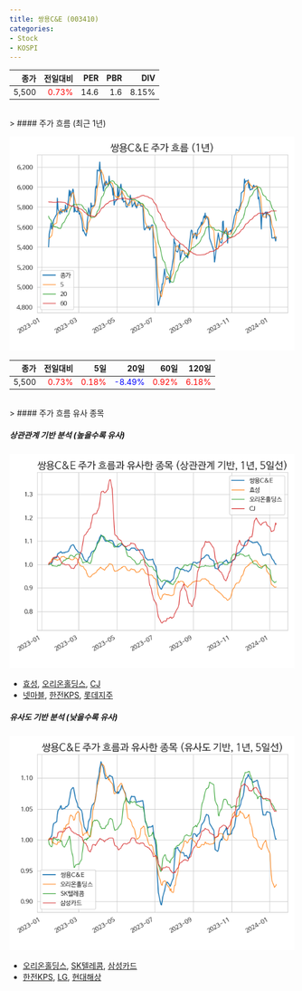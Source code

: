 ```yaml
---
title: 쌍용C&E (003410)
categories:
- Stock
- KOSPI
---
```


|종가|전일대비|PER|PBR|DIV|
|---:|-------:|--:|--:|--:|
|5,500|<span style="color: red">0.73%</span>|14.6|1.6|8.15%|

<!-- more -->
<br>
> #### 주가 흐름 (최근 1년)

![003410](/assets/images/stock/003410.png)

|종가|전일대비|5일|20일|60일|120일|
|---:|-------:|--:|---:|---:|----:|
|5,500|<span style="color: red">0.73%</span>|<span style="color: red">0.18%</span>|<span style="color: blue">-8.49%</span>|<span style="color: red">0.92%</span>|<span style="color: red">6.18%</span>|

<br>
> #### 주가 흐름 유사 종목

##### 상관관계 기반 분석 (높을수록 유사)
![003410](/assets/images/stock/003410_corr.png)
- [효성](/004800/), [오리온홀딩스](/001800/), [CJ](/001040/)
- [넷마블](/251270/), [한전KPS](/051600/), [롯데지주](/004990/)

##### 유사도 기반 분석 (낮을수록 유사)	
![003410](/assets/images/stock/003410_sim.png)
- [오리온홀딩스](/001800/), [SK텔레콤](/017670/), [삼성카드](/029780/)
- [한전KPS](/051600/), [LG](/003550/), [현대해상](/001450/)